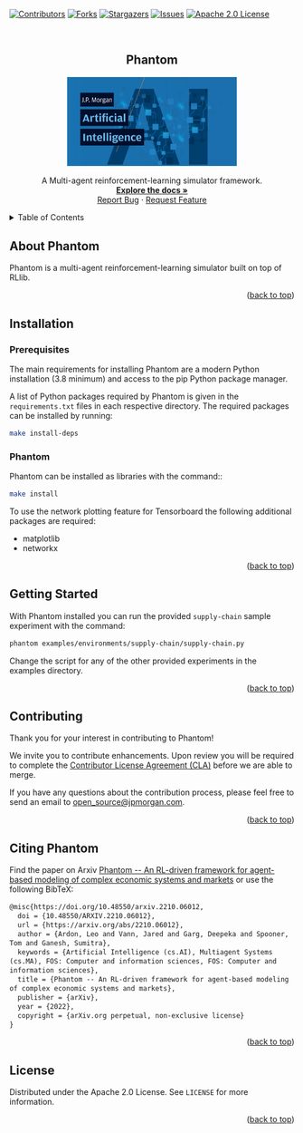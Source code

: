 <div id="top"></div>

[![Contributors][contributors-shield]][contributors-url]
[![Forks][forks-shield]][forks-url]
[![Stargazers][stars-shield]][stars-url]
[![Issues][issues-shield]][issues-url]
[![Apache 2.0 License][license-shield]][license-url]

<br />
<div align="center">
  <h2 align="center">Phantom</h2>

  <a href="https://www.jpmorgan.com/technology/artificial-intelligence">
    <img src="docs/img/ai.png" alt="JPMorgan AI Research Logo" width=300>
  </a>

  <p align="center">
    A Multi-agent reinforcement-learning simulator framework.
    <br />
    <a href="https://phantom-marl.readthedocs.io"><strong>Explore the docs »</strong></a>
    <br />
    <a href="https://github.com/jpmorganchase/Phantom/issues">Report Bug</a>
    ·
    <a href="https://github.com/jpmorganchase/Phantom/issues">Request Feature</a>
  </p>
</div>


<details>
  <summary>Table of Contents</summary>
  <ol>
    <li><a href="#about-phantom">About Phantom</a></li>
    <li><a href="#installation">Installation</a></li>
    <li><a href="#getting-started">Getting Started</a></li>
    <li><a href="#contributing">Contributing</a></li>
    <li><a href="#citing-phantom">Citing Phantom</a></li>
    <li><a href="#license">License</a></li>
  </ol>
</details>


## About Phantom

Phantom is a multi-agent reinforcement-learning simulator built on top of RLlib.

<p align="right">(<a href="#top">back to top</a>)</p>


## Installation

### Prerequisites

The main requirements for installing Phantom are a modern Python installation
(3.8 minimum) and access to the pip Python package manager.

A list of Python packages required by Phantom is given in the
`requirements.txt` files in each respective directory. The required packages can be
installed by running:

```sh
make install-deps
```

### Phantom

Phantom can be installed as libraries with the command::

```sh
make install
```

To use the network plotting feature for Tensorboard the following additional packages
are required:

- matplotlib
- networkx


<p align="right">(<a href="#top">back to top</a>)</p>


## Getting Started

With Phantom installed you can run the provided `supply-chain` sample experiment
with the command:

```sh
phantom examples/environments/supply-chain/supply-chain.py
```

Change the script for any of the other provided experiments in the examples directory.

<p align="right">(<a href="#top">back to top</a>)</p>


## Contributing

Thank you for your interest in contributing to Phantom!

We invite you to contribute enhancements. Upon review you will be required to complete
the [Contributor License Agreement (CLA)](https://github.com/jpmorganchase/cla) before
we are able to merge.

If you have any questions about the contribution process, please feel free to send an
email to [open_source@jpmorgan.com](mailto:open_source@jpmorgan.com).

<p align="right">(<a href="#top">back to top</a>)</p>


## Citing Phantom

Find the paper on Arxiv [Phantom -- An RL-driven framework for agent-based modeling of complex economic systems and markets](https://arxiv.org/abs/2210.06012) or use the following BibTeX:

```
@misc{https://doi.org/10.48550/arxiv.2210.06012,
  doi = {10.48550/ARXIV.2210.06012},
  url = {https://arxiv.org/abs/2210.06012},
  author = {Ardon, Leo and Vann, Jared and Garg, Deepeka and Spooner, Tom and Ganesh, Sumitra},
  keywords = {Artificial Intelligence (cs.AI), Multiagent Systems (cs.MA), FOS: Computer and information sciences, FOS: Computer and information sciences},
  title = {Phantom -- An RL-driven framework for agent-based modeling of complex economic systems and markets},
  publisher = {arXiv},
  year = {2022},
  copyright = {arXiv.org perpetual, non-exclusive license}
}
```

<p align="right">(<a href="#top">back to top</a>)</p>


## License

Distributed under the Apache 2.0 License. See `LICENSE` for more information.

<p align="right">(<a href="#top">back to top</a>)</p>


[contributors-shield]: https://img.shields.io/github/contributors/jpmorganchase/Phantom.svg?style=for-the-badge
[contributors-url]: https://github.com/jpmorganchase/Phantom/graphs/contributors

[forks-shield]: https://img.shields.io/github/forks/jpmorganchase/Phantom.svg?style=for-the-badge
[forks-url]: https://github.com/jpmorganchase/Phantom/network/members

[stars-shield]: https://img.shields.io/github/stars/jpmorganchase/Phantom.svg?style=for-the-badge
[stars-url]: https://github.com/jpmorganchase/Phantom/stargazers

[issues-shield]: https://img.shields.io/github/issues/jpmorganchase/Phantom.svg?style=for-the-badge
[issues-url]: https://github.com/jpmorganchase/Phantom/issues

[license-shield]: https://img.shields.io/github/license/jpmorganchase/Phantom.svg?style=for-the-badge
[license-url]: https://github.com/jpmorganchase/Phantom/blob/master/LICENSE.txt


<!-- README template used: https://github.com/othneildrew/Best-README-Template -->